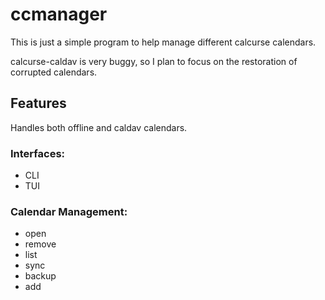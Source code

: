 # ccmanager

This is just a simple program to help manage different calcurse calendars.

calcurse-caldav is very buggy, so I plan to focus on the restoration of corrupted calendars.

## Features

Handles both offline and caldav calendars.

### Interfaces:
* CLI
* TUI

### Calendar Management:
* open
* remove
* list
* sync
* backup
* add
